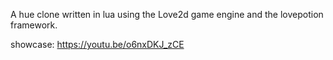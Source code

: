 A hue clone written in lua using the Love2d game engine and the lovepotion framework.

showcase:
https://youtu.be/o6nxDKJ_zCE
